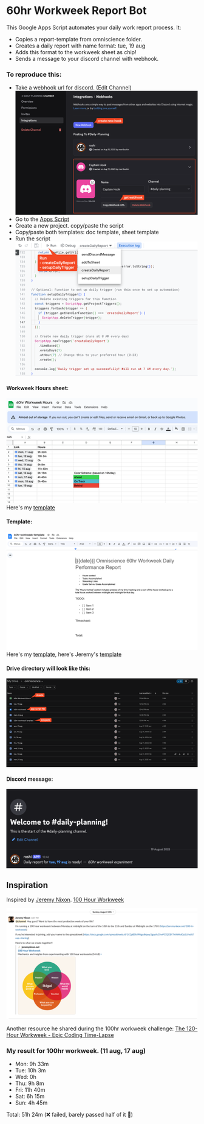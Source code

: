 # 60hr Workweek Report Bot

This Google Apps Script automates your daily work report process. It:
- Copies a report-template from omniscience folder.
- Creates a daily report with name format: tue, 19 aug
- Adds this format to the workweek sheet as chip!
- Sends a message to your discord channel with webhook.

### To reproduce this:
- Take a webhook url for discord. (Edit Channel)
![Workweek Wehook](../assets/workweek/webhook.png)
- Go to the [Apps Script](https://script.google.com/home)
- Create a new project. copy/paste the script 
- Copy/paste both templates: doc template, sheet template
- Run the script
![Workweek Script](../assets/workweek/script.png)


#### Workweek Hours sheet:
![Workweek Hours Sheet](../assets/workweek/sheet.png)
Here's my [template](https://docs.google.com/spreadsheets/d/1Z_GBL3vEeEv7xmMpiyJqGBoOGWvWEy4VbP29kOcBEeM/edit?usp=sharing)

#### Template:
![Workweek Template](../assets/workweek/template.png) 
Here's my [template](https://docs.google.com/document/d/1lYHkUO-hr16jjtlyoGZMr5rnvDKHpVBhCVSAzf5shwM/edit?usp=sharing), here's Jeremy's [template](https://jeremynixon.net/100-hr-workweek#:~:text=Daily%20Performance%20Report)

#### Drive directory will look like this:
![Workweek Drive](../assets/workweek/drive.png)

#### Discord message:
![Workweek Discord](../assets/workweek/discord.png)

## Inspiration
Inspired by [Jeremy Nixon](https://x.com/jvnixon). [100 Hour Workweek](https://jeremynixon.net/100-hr-workweek)

![Workweek Jeremy](../assets/workweek/jeremy.png)

Another resource he shared during the 100hr workweek challenge: [The 120-Hour Workweek - Epic Coding Time-Lapse](https://www.nickwinter.net/posts/the-120-hour-workweek-epic-coding-time-lapse)

### My result for 100hr workweek. (11 aug, 17 aug)

- Mon: 9h 33m
- Tue: 10h 3m
- Wed: 0h
- Thu: 9h 8m
- Fri: 11h 40m
- Sat: 6h 15m
- Sun: 4h 45m

Total: 51h 24m (❌ failed, barely passed half of it 🙂)